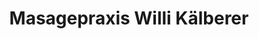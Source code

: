---
title: "Masagepraxis Willi Kälberer"
url: /uhingen/masagepraxis-willi-kaelberer/
shop: Massage
---